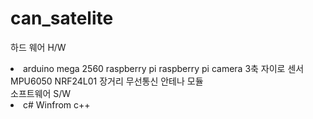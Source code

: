 # can_satelite
하드 웨어 H/W<br>
<li>
  <lo>arduino mega 2560</lo> 
  <lo>raspberry pi</lo> 
  <lo>raspberry pi camera</lo>
  <lo>3축 자이로 센서 MPU6050</lo> 
  <lo>NRF24L01 장거리 무선통신 안테나 모듈</lo>
</li>
소프트웨어 S/W<br>
<li>
  <lo>c# Winfrom </lo>  
  <lo>c++</lo>
</li>
